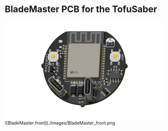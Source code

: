# BladeMaster PCB for the TofuSaber

![BladeMaster back](./images/BladeMaster_back.png)
![BladeMaster front](./images/BladeMaster_front.png
